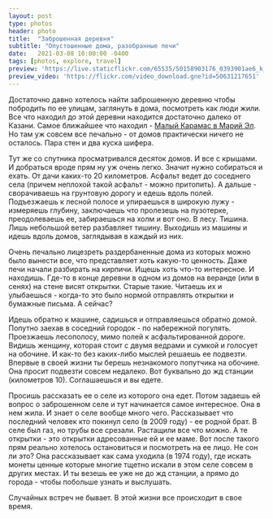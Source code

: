 ```yaml
---
layout: post
type: photos
header: photo
title:  "Заброшенная деревня"
subtitle: "Опустошенные дома, разобранные печи"
date:   2021-03-08 10:00:00 -0400
tags: [photos, explore, travel]
preview: 'https://live.staticflickr.com/65535/50158903176_0393901ae6_k_d.jpg'
preview_video: 'https://flickr.com/video_download.gne?id=50631217651'
---
```


Достаточно давно хотелось найти заброшенную деревню чтобы побродить по ее улицам, заглянуть в дома, посмотреть как люди жили. Все что находил до этой деревни находится достаточно далеко от Казани. Самое ближайшее что находил - [Малый Карамас в Марий Эл](https://ilya.gorenburg.com/2017/09/03/maliy-karamas). Но там уж совсем все печально - от домов практически ничего не осталось. Пара стен и два куска шифера.

Тут же со спутника просматривался десяток домов. И все с крышами. И добраться вроде прям ну уж очень легко. Значит нужно собираться и ехать. От дачи каких-то 20 километров. Асфальт ведет до соседнего села (причем неплохой такой асфальт - можно притопить). А дальше - сворачиваешь на грунтовую дорогу и едешь вдоль полей. Подъезжаешь к лесной полосе и упираешься в широкую лужу - измеряешь глубину, заключаешь что пролезешь на пузотерке, преодолеваешь ее, забираешься на холм и вот оно. В лесу. Тишина. Лишь небольшой ветер разбавляет тишину. Выходишь из машины и идешь вдоль домов, заглядывая в каждый из них.

Очень печально лицезреть раздербаненные дома из которых можно было вынести все, что представляет хоть какую-то ценность. Даже печи начали разбирать на кирпичи. Ищешь хоть что-то интересное. И находишь. Где-то в конце деревни в одном из домов на веранде (или в сенях) на стене висят открытки. Старые такие. Читаешь их и улыбаешься - когда-то это было нормой отправлять открытки и бумажные письма. А сейчас?

Идешь обратно к машине, садишься и отправляешься обратно домой. Попутно заехав в соседний городок - по набережной погулять. Проезжаешь  лесополосу, мимо полей к асфальтированной дороге. Видишь женщину, которая стоит с двумя ведрами и сумкой и голосует на обочине. И как-то без каких-либо мыслей решаешь ее подвезти. Впервые в своей жизни ты берешь незнакомого попутчика на обочине. Она просит подвезти совсем недалеко. Вот буквально до жд станции (километров 10). Соглашаешься и вы едете.

Просишь рассказать ее о селе из которого она едет. Потом задаешь ей вопрос о заброшенном селе и тут начинается самое интересное. Она в нем жила. И знает о селе вообще много чего. Рассказывает что последний человек кто покинул село (в 2009 году) - ее родной брат. В селе был газ, но трубы все срезали. Растащили все что можно. А те открытки - это открытки адресованные ей и ее маме. Вот после такого прям реально хотелось остановиться и посмотреть на ее лицо. Не сон ли это? Она рассказывает как сама уходила (в 1974 году), где искать монеты ценные которые многие тщетно искали в этом селе совсем в других местах. И ты везешь ее уже не до жд станции, а прямо до города - чтобы побольше узнать и выслушать.

Случайных встреч не бывает. В этой жизни все происходит в свое время.

<Audio src="https://s3.amazonaws.com/gorenburg.com/ilya/audio/2018-abandoned-village.mp3" />

<p><em>Запись разговора с Надеждой о заброшенной деревне</em></p>

![APC_1273](https://live.staticflickr.com/65535/50158342563_da84501ead_k.jpg){: width="2048" height="1536" loading="lazy"}

![APC_1274](https://live.staticflickr.com/65535/50158342918_0dfab7f3d6_k.jpg){: width="2048" height="1536" loading="lazy"}

![APC_1275](https://live.staticflickr.com/65535/50158343193_42c9ba4741_k.jpg){: width="2048" height="1536" loading="lazy"}

![APC_1276](https://live.staticflickr.com/65535/50158343473_306a06f65b_k.jpg){: width="2048" height="1536" loading="lazy"}

![APC_1277](https://live.staticflickr.com/65535/50158895776_b66ff08812_k.jpg){: width="2048" height="1536" loading="lazy"}

![APC_1279](https://live.staticflickr.com/65535/50159135607_8f968ffe22_k.jpg){: width="2048" height="1536" loading="lazy"}

![APC_1280](https://live.staticflickr.com/65535/50159135972_a9d985ff0a_k.jpg){: width="2048" height="1536" loading="lazy"}

![APC_1282](https://live.staticflickr.com/65535/50158896831_da78ef6c52_k.jpg){: width="2048" height="1536" loading="lazy"}

![APC_1284](https://live.staticflickr.com/65535/50158897241_74958abc61_k.jpg){: width="2048" height="1536" loading="lazy"}

![APC_1285](https://live.staticflickr.com/65535/50158345338_b5990e4544_k.jpg){: width="2048" height="1536" loading="lazy"}

![APC_1286](https://live.staticflickr.com/65535/50158345583_fcddd69a98_k.jpg){: width="2048" height="1536" loading="lazy"}

![APC_1287](https://live.staticflickr.com/65535/50158898196_9a28f55853_k.jpg){: width="2048" height="1536" loading="lazy"}

![APC_1288](https://live.staticflickr.com/65535/50158898541_bdd62687b2_k.jpg){: width="2048" height="1536" loading="lazy"}

![APC_1291](https://live.staticflickr.com/65535/50158346448_f113192b4e_k.jpg){: width="2048" height="1536" loading="lazy"}

![APC_1292](https://live.staticflickr.com/65535/50158899126_37eec76ce8_k.jpg){: width="2048" height="1536" loading="lazy"}

![APC_1293](https://live.staticflickr.com/65535/50158346988_43bd9f1f03_k.jpg){: width="2048" height="1536" loading="lazy"}

![APC_1294](https://live.staticflickr.com/65535/50158347383_7139e40178_k.jpg){: width="2048" height="1536" loading="lazy"}

![APC_1295](https://live.staticflickr.com/65535/50159139222_abc6bf2769_k.jpg){: width="2048" height="1536" loading="lazy"}

![APC_1296](https://live.staticflickr.com/65535/50158348018_cbca48c140_k.jpg){: width="2048" height="1536" loading="lazy"}

![APC_1297](https://live.staticflickr.com/65535/50159139837_2565f072ed_k.jpg){: width="1536" height="2048" loading="lazy"}

![APC_1300](https://live.staticflickr.com/65535/50159140147_459793fbb1_k.jpg){: width="2048" height="1536" loading="lazy"}

![APC_1301](https://live.staticflickr.com/65535/50159140532_081f00e4e3_k.jpg){: width="2048" height="1536" loading="lazy"}

![APC_1302](https://live.staticflickr.com/65535/50159140832_2ae3c8a559_k.jpg){: width="2048" height="1536" loading="lazy"}

![APC_1303](https://live.staticflickr.com/65535/50158349503_c034c13c3c_k.jpg){: width="2048" height="1536" loading="lazy"}

![APC_1304](https://live.staticflickr.com/65535/50158349713_6056f1d76b_k.jpg){: width="2048" height="1536" loading="lazy"}

![APC_1305](https://live.staticflickr.com/65535/50158902331_ca7ea766e7_k.jpg){: width="1536" height="2048" loading="lazy"}

![APC_1306](https://live.staticflickr.com/65535/50158902651_a1d63867bb_k.jpg){: width="1536" height="2048" loading="lazy"}

![APC_1308](https://live.staticflickr.com/65535/50158902891_3afa17d46f_k.jpg){: width="2048" height="1536" loading="lazy"}

![APC_1309](https://live.staticflickr.com/65535/50158903176_0393901ae6_k.jpg){: width="2048" height="1536" loading="lazy"}

![APC_1310](https://live.staticflickr.com/65535/50158350958_874f25c00f_k.jpg){: width="2048" height="1536" loading="lazy"}

![APC_1312](https://live.staticflickr.com/65535/50158351188_532136d8fe_k.jpg){: width="1536" height="2048" loading="lazy"}

![APC_1313](https://live.staticflickr.com/65535/50158894371_155c036123_k.jpg){: width="2048" height="1536" loading="lazy"}

![APC_1314](https://live.staticflickr.com/65535/50158341958_f6df22988a_k.jpg){: width="2048" height="1536" loading="lazy"}

![APC_1315](https://live.staticflickr.com/65535/50158893811_28bfdbacfa_k.jpg){: width="2048" height="1536" loading="lazy"}

![APC_1316](https://live.staticflickr.com/65535/50158893541_cd2867c72a_k.jpg){: width="2048" height="1536" loading="lazy"}

![APC_1317](https://live.staticflickr.com/65535/50159132927_0394f6d7b8_k.jpg){: width="2048" height="1536" loading="lazy"}

![APC_1318](https://live.staticflickr.com/65535/50159132697_3bf9c0cf41_k.jpg){: width="1536" height="2048" loading="lazy"}

![APC_1319](https://live.staticflickr.com/65535/50159132412_53c296c2a0_k.jpg){: width="1536" height="2048" loading="lazy"}

![APC_1323](https://live.staticflickr.com/65535/50158340518_84c32a04f6_k.jpg){: width="2048" height="1536" loading="lazy"}

![APC_1325](https://live.staticflickr.com/65535/50159131682_8f02203186_k.jpg){: width="2048" height="1536" loading="lazy"}

![APC_1327](https://live.staticflickr.com/65535/50159131412_dc8a6060fb_k.jpg){: width="2048" height="1536" loading="lazy"}
